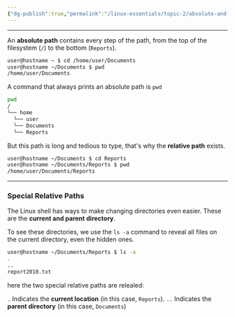```yaml
---
{"dg-publish":true,"permalink":"/linux-essentials/topic-2/absolute-and-relative-paths/","dgPassFrontmatter":true}
---
```


---
An **absolute path** contains every step of the path, from the top of the filesystem (`/`) to the bottom (`Reports`). 

```bash
user@hostname ~ $ cd /home/user/Documents
user@hostname ~/Documents $ pwd
/home/user/Documents
```

A command that always prints an absolute path is `pwd`

```bash
pwd
/
└── home
  └── user
  └── Documents
  └── Reports
```

But this path is long and tedious to type, that's why the **relative path** exists.

```bash
user@hostname ~/Documents $ cd Reports
user@hostname ~/Documents/Reports $ pwd
/home/user/Documents/Reports
```

---

### Special Relative Paths
The Linux shell has ways to make changing directories even easier. These are the **current and parent directory**.

To see these directories, we use the `ls -a` command to reveal all files on the current directory, even the hidden ones.

```bash
user@hostname ~/Documents/Reports $ ls -a
.
..
report2018.txt
```
here the two special relative paths are relealed:

`.`
Indicates the **current location** (in this case, `Reports`).
`..`
Indicates the **parent directory** (in this case, `Documents`)